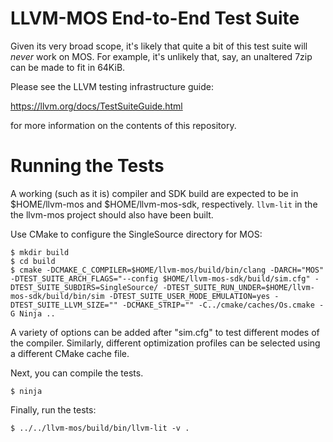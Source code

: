 # LLVM-MOS End-to-End Test Suite

Given its very broad scope, it's likely that quite a bit of this test suite will
*never* work on MOS. For example, it's unlikely that, say, an unaltered 7zip can
be made to fit in 64KiB.

Please see the LLVM testing infrastructure guide:

  https://llvm.org/docs/TestSuiteGuide.html

for more information on the contents of this repository.

# Running the Tests

A working (such as it is) compiler and SDK build are expected to be in
$HOME/llvm-mos and $HOME/llvm-mos-sdk, respectively. `llvm-lit` in the
the llvm-mos project should also have been built.

Use CMake to configure the SingleSource directory for MOS:

```console
$ mkdir build
$ cd build
$ cmake -DCMAKE_C_COMPILER=$HOME/llvm-mos/build/bin/clang -DARCH="MOS" -DTEST_SUITE_ARCH_FLAGS="--config $HOME/llvm-mos-sdk/build/sim.cfg" -DTEST_SUITE_SUBDIRS=SingleSource/ -DTEST_SUITE_RUN_UNDER=$HOME/llvm-mos-sdk/build/bin/sim -DTEST_SUITE_USER_MODE_EMULATION=yes -DTEST_SUITE_LLVM_SIZE="" -DCMAKE_STRIP="" -C../cmake/caches/Os.cmake -G Ninja ..
```

A variety of options can be added after "sim.cfg" to test different modes of the
compiler. Similarly, different optimization profiles can be selected using a
different CMake cache file.

Next, you can compile the tests. 

```console
$ ninja
```

Finally, run the tests:

```console
$ ../../llvm-mos/build/bin/llvm-lit -v .
```

